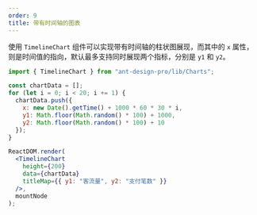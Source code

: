 ```yaml
---
order: 9
title: 带有时间轴的图表
---
```


使用 `TimelineChart` 组件可以实现带有时间轴的柱状图展现，而其中的 `x` 属性，则是时间值的指向，默认最多支持同时展现两个指标，分别是 `y1` 和 `y2`。

```jsx
import { TimelineChart } from "ant-design-pro/lib/Charts";

const chartData = [];
for (let i = 0; i < 20; i += 1) {
  chartData.push({
    x: new Date().getTime() + 1000 * 60 * 30 * i,
    y1: Math.floor(Math.random() * 100) + 1000,
    y2: Math.floor(Math.random() * 100) + 10
  });
}

ReactDOM.render(
  <TimelineChart
    height={200}
    data={chartData}
    titleMap={{ y1: "客流量", y2: "支付笔数" }}
  />,
  mountNode
);
```
